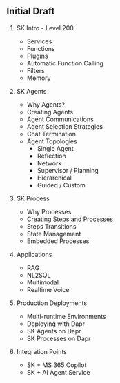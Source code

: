 ## Initial Draft

1. SK Intro - Level 200
    * Services
    * Functions
    * Plugins
    * Automatic Function Calling
    * Filters
    * Memory


1. SK Agents
    * Why Agents?
    * Creating Agents
    * Agent Communications
    * Agent Selection Strategies
    * Chat Termination
    * Agent Topologies
        * Single Agent
        * Reflection
        * Network
        * Supervisor / Planning
        * Hierarchical
        * Guided / Custom

1. SK Process
    * Why Processes
    * Creating Steps and Processes
    * Steps Transitions
    * State Management
    * Embedded Processes


1. Applications
    * RAG
    * NL2SQL 
    * Multimodal
    * Realtime Voice

1. Production Deployments
    * Multi-runtime Environments
    * Deploying with Dapr 
    * SK Agents on Dapr
    * SK Processes on Dapr


1. Integration Points
    * SK + MS 365 Copilot
    * SK + AI Agent Service
